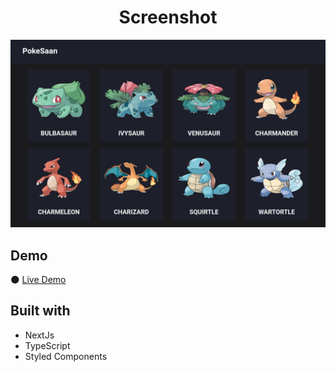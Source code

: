 <h1 align="center">Screenshot</h1>

![img](https://github.com/JonathanSaan/PokeSaan/blob/d71b5bee22461e726d07a1b54d14b0d077e3dff6/screenshot.png)

## Demo
🌑 [Live Demo](http://pokesaan.vercel.app/)

## Built with
* NextJs
* TypeScript
* Styled Components
